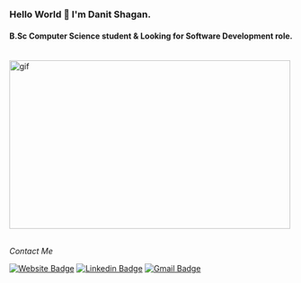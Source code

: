 ### Hello World 👋 I'm Danit Shagan.
#### B.Sc Computer Science student & Looking for Software Development role.
<br />

<div class="container">
  <img src="https://github.com/Danit-Shagan/Danit-shagan/blob/main/DS.gif" height='300' width='500' alt="gif"</img>
</div>
<br />


<p align="left">
  <i> Contact Me </i>
  
   [![Website Badge](https://img.shields.io/badge/-MyResume-47CCCC?style=flat&logo=Google-Chrome&logoColor=white&link=https://drive.google.com/file/d/1sHicx-Y-4w4wypyoZ33ZSk2erjzzGuXo/view)](https://drive.google.com/file/d/1sHicx-Y-4w4wypyoZ33ZSk2erjzzGuXo/view) 
   [![Linkedin Badge](https://img.shields.io/badge/-DanitShagan-blue?style=flat-square&logo=Linkedin&logoColor=white&link=https://www.linkedin.com/in/danit-shagan-62b671192/)](https://www.linkedin.com/in/danit-shagan-62b671192/) 
   [![Gmail Badge](https://img.shields.io/badge/-danishagan@gmail.com-c14438?style=flat-square&logo=Gmail&logoColor=white&link=mailto:danishagan@gmail.com)](mailto:danishagan@gmail.com)
   
</p>
   
  

